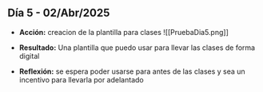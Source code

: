   ## Día 5 - 02/Abr/2025  
  - **Acción:** creacion de la plantilla para clases
    ![[PruebaDia5.png]]
    
  - **Resultado:** Una plantilla que puedo usar para llevar las clases de forma digital
  - **Reflexión:** se espera poder usarse para antes de las clases y sea un incentivo para llevarla por adelantado
